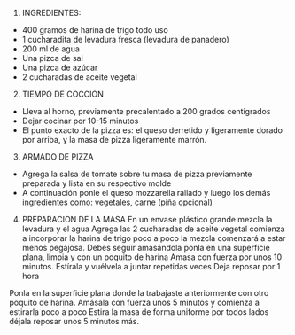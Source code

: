 1. INGREDIENTES:
- 400 gramos de harina de trigo todo uso
- 1 cucharadita de levadura fresca (levadura de panadero)
- 200 ml de agua
- Una pizca de sal
- Una pizca de azúcar
- 2 cucharadas de aceite vegetal

2. TIEMPO DE COCCIÓN
- Lleva al horno, previamente precalentado a 200 grados centigrados
- Dejar cocinar por 10-15 minutos
- El punto exacto de la pizza es: el queso derretido y ligeramente dorado por arriba, y la masa de pizza ligeramente marrón.

3. ARMADO DE PIZZA
- Agrega la salsa de tomate sobre tu masa de pizza previamente preparada y lista en su respectivo molde
- A continuación ponle el queso mozzarella rallado y luego los demás ingredientes como: vegetales, carne (piña opcional)

4. PREPARACION DE LA MASA
En un envase plástico grande mezcla la levadura y el agua
Agrega las 2 cucharadas de aceite vegetal
comienza a incorporar la harina de trigo poco a poco
la mezcla comenzará a estar menos pegajosa. Debes seguir amasándola
ponla en una superficie plana, limpia y con un poquito de harina
Amasa con fuerza por unos 10 minutos. Estírala y vuélvela a juntar repetidas veces
Deja reposar por 1 hora

Ponla en la superficie plana donde la trabajaste anteriormente con otro poquito de harina.
Amásala con fuerza unos 5 minutos y comienza a estirarla poco a poco
Estira la masa de forma uniforme por todos lados
déjala reposar unos 5 minutos más.
